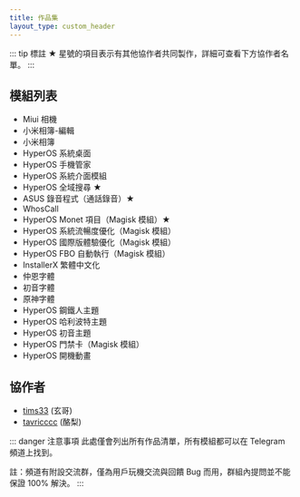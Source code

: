 ```yaml
---
title: 作品集
layout_type: custom_header
---
```

::: tip
標註 ★ 星號的項目表示有其他協作者共同製作，詳細可查看下方協作者名單。
:::
## 模組列表

- Miui 相機
- 小米相簿-編輯
- 小米相簿
- HyperOS 系統桌面
- HyperOS 手機管家
- HyperOS 系統介面模組
- HyperOS 全域搜尋 ★
- ASUS 錄音程式（通話錄音）★
- WhosCall
- HyperOS Monet 項目（Magisk 模組）★
- HyperOS 系統流暢度優化（Magisk 模組）
- HyperOS 國際版體驗優化（Magisk 模組）
- HyperOS FBO 自動執行（Magisk 模組）
- InstallerX 繁體中文化
- 仲恩字體
- 初音字體
- 原神字體
- HyperOS 鋼鐵人主題
- HyperOS 哈利波特主題
- HyperOS 初音主題
- HyperOS 門禁卡（Magisk 模組）
- HyperOS 開機動畫

## 協作者

- [tims33](https://t.me/tims33) (玄哥)
- [tavricccc](https://t.me/tavricccc) (酪梨)

::: danger 注意事項
此處僅會列出所有作品清單，所有模組都可以在 Telegram 頻道上找到。

註：頻道有附設交流群，僅為用戶玩機交流與回饋 Bug 而用，群組內提問並不能保證 100% 解決。
:::
